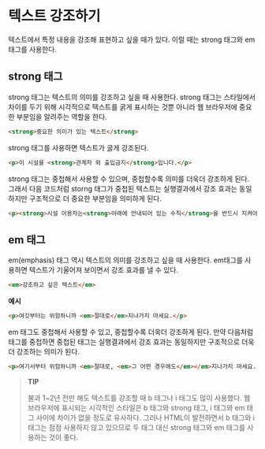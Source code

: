 # 텍스트 강조하기
텍스트에서 특정 내용을 강조해 표현하고 싶을 때가 있다. 이럴 때는 strong 태그와 em 태그를 사용한다.

## strong 태그
strong 태그는 텍스트의 의미를 강조하고 싶을 때 사용한다. 
strong 태그는 스타일에서 차이를 두기 위해 시각적으로 텍스트를 굵게 표시하는 것뿐 아니라 웹 브라우저에 중요한 부분임을 알려주는 역할을 한다.

```html
<strong>중요한 의미가 있는 텍스트</strong>
```
strong 태그를 사용하면 텍스트가 굻게 강조된다.
```html
<p>이 시설을 <strong>관계자 외 출입금지</strong>입니다.</p>
```
strong 태그는 중첩해서 사용할 수 있으며, 중첩할수록 의미를 더욱더 강조하게 된다.
그래서 다음 코드처럼 storng 태그가 중첩된 텍스트는 실행결과에서 강조 효과는 동일하지만 구조적으로 더 중요한 부분임을 의미하게 된다.
```html
<p><strong>시설 이용자는<strong>아래에 안내되어 있는 수칙</strong>을 반드시 지켜야 합니다.</strong></p>
```

## em 태그
em(emphasis) 태그 역시 텍스트의 의미를 강조하고 싶을 때 사용한다. em태그를 사용하면 텍스트가 기울어져 보이면서 강조 효과를 낼 수 있다.
```html
<em>강조하고 싶은 텍스트</em>
```
**예시**
```html
<p>여깃부터는 위험하니까 <em>절대로</em>지나가지 마세요.</p>
```
em 태그도 중첩해서 사용할 수 있고, 중첩할수록 더욱더 강조하게 된다. 만약 다음처럼 태그를 중첩하면 중첩된 태그는 실행결과에서 강조 효과는 동일하지만
구조적으로 더욱더 강조하는 의미가 된다.
```html
<p>여기서부터 위험하니까 <em>절대로, <em>그 어떤 경우에도</em></em>지나가지 마세요.</p>
```
> **TIP**
> 
> 불과 1~2년 전만 해도 텍스트를 강조할 때 b 태그나 i 태그도 많이 사용했다. 
> 웹 브라우저에 표시되는 시각적인 스타일은 b 태그와 strong 태그, i 태그와 em 태그 사이에 차이가 없을 정도로 유사하다.
> 그러나 HTML이 발전하면서 b 태그와 i 태그는 점점 사용하지 않고 있으므로 두 태그 대신 strong 태그와 em 태그를 사용하는 것이 좋다.